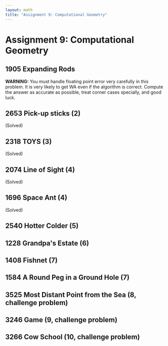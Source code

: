 ```yaml
---
layout: math
title: "Assignment 9: Computational Geometry"
---
```


# Assignment 9: Computational Geometry

## 1905 Expanding Rods

**WARNING:** You must handle floating point error very carefully in this problem. It is very likely to get WA even if the algorithm is correct. Compute the answer as accurate as possible, treat corner cases specially, and good luck.

## 2653 Pick-up sticks (2)

(Solved)

## 2318 TOYS (3)

(Solved)

## 2074 Line of Sight (4)

(Solved)

## 1696 Space Ant (4)

(Solved)

## 2540 Hotter Colder (5)

## 1228 Grandpa's Estate (6)

## 1408 Fishnet (7)

## 1584 A Round Peg in a Ground Hole (7)

## 3525 Most Distant Point from the Sea (8, challenge problem)

## 3246 Game (9, challenge problem)

## 3266 Cow School (10, challenge problem)